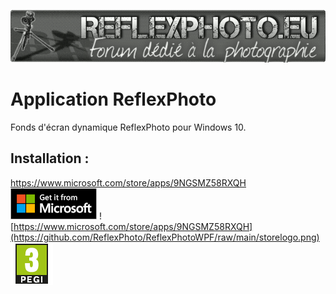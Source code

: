 <p align="center">
<img src="https://github.com/ReflexPhoto/ReflexPhotoWPF/raw/main/logorp.png">
</p>

# Application ReflexPhoto
Fonds d'écran dynamique ReflexPhoto pour Windows 10.



## Installation :
https://www.microsoft.com/store/apps/9NGSMZ58RXQH<br>
<a href="https://www.microsoft.com/store/apps/9NGSMZ58RXQH"><img src="https://github.com/ReflexPhoto/ReflexPhotoWPF/raw/main/storelogo.png"></a>
![https://www.microsoft.com/store/apps/9NGSMZ58RXQH](https://github.com/ReflexPhoto/ReflexPhotoWPF/raw/main/storelogo.png) ![alt text](https://github.com/ReflexPhoto/ReflexPhotoWPF/raw/main/pegi3.png)
